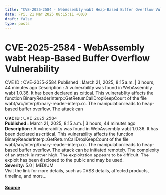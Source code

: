 ```yaml
---
title: "CVE-2025-2584 - WebAssembly wabt Heap-Based Buffer Overflow Vulnerability"
date: Fri, 21 Mar 2025 08:15:11 +0000
draft: false
type: posts
---
```

# CVE-2025-2584 - WebAssembly wabt Heap-Based Buffer Overflow Vulnerability





 CVE ID : CVE-2025-2584 Published : March 21, 2025, 8:15 a.m. | 3 hours, 44 minutes ago Description : A vulnerability was found in WebAssembly wabt 1.0.36. It has been declared as critical. This vulnerability affects the function BinaryReaderInterp::GetReturnCallDropKeepCount of the file wabt/src/interp/binary-reader-interp.cc. The manipulation leads to heap-based buffer overflow. The attack can

**CVE ID :** CVE-2025-2584  
**Published :** March 21, 2025, 8:15 a.m. | 3 hours, 44 minutes ago  
**Description :** A vulnerability was found in WebAssembly wabt 1.0.36. It has been declared as critical. This vulnerability affects the function BinaryReaderInterp::GetReturnCallDropKeepCount of the file wabt/src/interp/binary-reader-interp.cc. The manipulation leads to heap-based buffer overflow. The attack can be initiated remotely. The complexity of an attack is rather high. The exploitation appears to be difficult. The exploit has been disclosed to the public and may be used.  
**Severity:** 5.0 | MEDIUM  
Visit the link for more details, such as CVSS details, affected products, timeline, and more...

#### [Source](https://cvefeed.io/vuln/detail/CVE-2025-2584)

